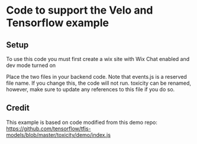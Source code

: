 # Code to support the Velo and Tensorflow example

## Setup
To use this code you must first create a wix site with Wix Chat enabled and dev mode turned on

Place the two files in your backend code.  Note that events.js is a reserved file name.  If you change this, the code will not run. toxicity can be renamed, however, make sure to update any references to this file if you do so.

## Credit
This example is based on code modified from this demo repo: https://github.com/tensorflow/tfjs-models/blob/master/toxicity/demo/index.js
